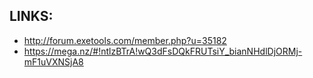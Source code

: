 ## LINKS:
* http://forum.exetools.com/member.php?u=35182
* https://mega.nz/#!ntlzBTrA!wQ3dFsDQkFRUTsiY_bianNHdlDjORMj-mF1uVXNSjA8
